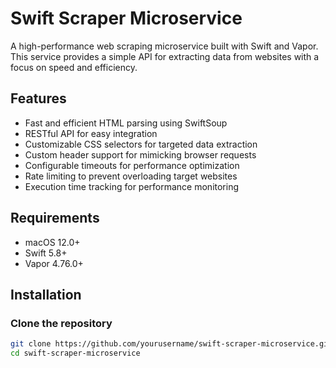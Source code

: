 # Swift Scraper Microservice

A high-performance web scraping microservice built with Swift and Vapor. This service provides a simple API for extracting data from websites with a focus on speed and efficiency.

## Features

- Fast and efficient HTML parsing using SwiftSoup
- RESTful API for easy integration
- Customizable CSS selectors for targeted data extraction
- Custom header support for mimicking browser requests
- Configurable timeouts for performance optimization
- Rate limiting to prevent overloading target websites
- Execution time tracking for performance monitoring

## Requirements

- macOS 12.0+
- Swift 5.8+
- Vapor 4.76.0+

## Installation

### Clone the repository

```bash
git clone https://github.com/yourusername/swift-scraper-microservice.git
cd swift-scraper-microservice
```